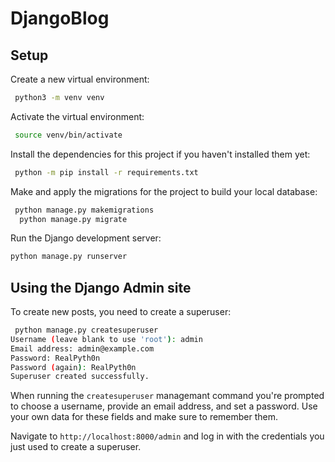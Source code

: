 # DjangoBlog


## Setup

Create a new virtual environment:

```bash
 python3 -m venv venv
```

Activate the virtual environment:

```bash
 source venv/bin/activate
```

Install the dependencies for this project if you haven't installed them yet:

```bash
 python -m pip install -r requirements.txt
```

Make and apply the migrations for the project to build your local database:

```bash
 python manage.py makemigrations
  python manage.py migrate
```

Run the Django development server:

```bash
python manage.py runserver
```
## Using the Django Admin site

To create new posts, you need to create a superuser:

```bash
 python manage.py createsuperuser
Username (leave blank to use 'root'): admin
Email address: admin@example.com
Password: RealPyth0n
Password (again): RealPyth0n
Superuser created successfully.
```

When running the `createsuperuser` managemant command you're prompted to choose a username, provide an email address, and set a password. Use your own data for these fields and make sure to remember them.

Navigate to `http://localhost:8000/admin` and log in with the credentials you just used to create a superuser. 
